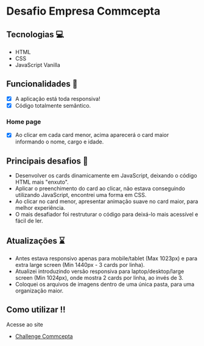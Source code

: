 # Desafio Empresa Commcepta

## Tecnologias :computer:

- HTML
- CSS
- JavaScript Vanilla

## Funcionalidades 🚀

- [x] A aplicação está toda responsiva!
- [x] Código totalmente semântico.

### Home page
- [x] Ao clicar em cada card menor, acima aparecerá o card maior informando o nome, cargo e idade.

## Principais desafios :grimacing:

- Desenvolver os cards dinamicamente em JavaScript, deixando o código HTML mais "enxuto".
- Aplicar o preenchimento do card ao clicar, não estava conseguindo utilizando JavaScript, encontrei uma forma em CSS.
- Ao clicar no card menor, apresentar animação suave no card maior, para melhor experiência.
- O mais desafiador foi restruturar o código para deixá-lo mais acessível e fácil de ler.

## Atualizações :hourglass:

- Antes estava responsivo apenas para mobile/tablet (Max 1023px) e para extra large screen (Min 1440px - 3 cards por linha).
- Atualizei introduzindo versão responsiva para laptop/desktop/large screen (Min 1024px), onde mostra 2 cards por linha, ao invés de 3.
- Coloquei os arquivos de imagens dentro de uma única pasta, para uma organização maior.

## Como utilizar :bangbang:

Acesse ao site
- <a href="https://challenge-commcepta.netlify.app/" target="_blank">Challenge Commcepta</a>
